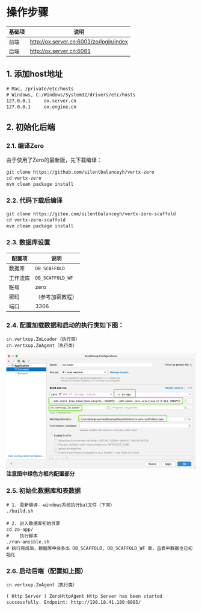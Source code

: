 # 操作步骤

|基础项| 说明                                      |
|---|-----------------------------------------|
|前端| http://ox.server.cn:6001/zo/login/index |
|后端| http://ox.server.cn:6081                |api|

## 1. 添加host地址

```shell
# Mac, /private/etc/hosts
# Windows, C:/Windows/System32/drivers/etc/hosts
127.0.0.1     ox.server.cn
127.0.0.1     ox.engine.cn
```

## 2. 初始化后端

### 2.1. 编译Zero

由于使用了Zero的最新版，先下载编译：

```shell
git clone https://github.com/silentbalanceyh/vertx-zero
cd vertx-zero
mvn clean package install
```

### 2.2. 代码下载后编译

```shell
git clone https://gitee.com/silentbalanceyh/vertx-zero-scaffold
cd vertx-zero-scaffold
mvn clean package install
```

### 2.3. 数据库设置

|配置项| 说明         |
|---|------------|
|数据库| `DB_SCAFFOLD`    |
|工作流库| `DB_SCAFFOLD_WF` |
|账号| zero       |
|密码| （参考加密教程）   |
|端口| 3306       |

### 2.4. 配置加载数据和启动的执行类如下图：

```shell
cn.vertxup.ZoLoader（执行类）
cn.vertxup.ZoAgent（执行类）
```

![doc](doc/_image/img.png)
**注意图中绿色方框内配置部分**

### 2.5. 初始化数据库和表数据
```shell
# 1. 重新编译--windows系统执行bat文件（下同）
./build.sh

# 2. 进入数据库初始目录
cd zo-app/
#    执行脚本
./run-ansible.sh
# 执行完成后，数据库中会多出 DB_SCAFFOLD, DB_SCAFFOLD_WF 表，且表中数据也已初始化
```

### 2.6. 启动后端（配置如上图）
```shell
cn.vertxup.ZoAgent（执行类）
```

```shell
( Http Server ) ZeroHttpAgent Http Server has been started successfully. Endpoint: http://198.18.41.180:6085/
```

